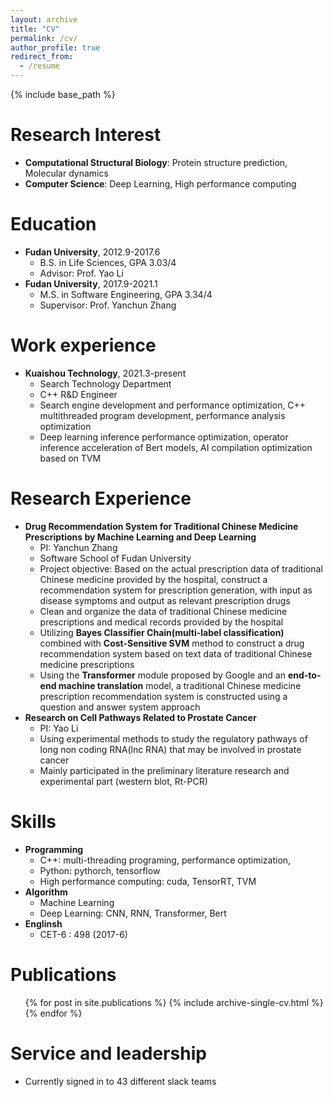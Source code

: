 ```yaml
---
layout: archive
title: "CV"
permalink: /cv/
author_profile: true
redirect_from:
  - /resume
---
```


{% include base_path %}

Research Interest
======
* **Computational Structural Biology**: Protein structure prediction, Molecular dynamics
* **Computer Science**: Deep Learning, High performance computing
  

Education
======
* **Fudan University**, 2012.9-2017.6
  * B.S. in Life Sciences, GPA 3.03/4
  * Advisor: Prof. Yao Li
* **Fudan University**, 2017.9-2021.1
  * M.S. in Software Engineering, GPA 3.34/4
  * Supervisor: Prof. Yanchun Zhang


Work experience
======
* **Kuaishou Technology**, 2021.3-present
  * Search Technology Department
  * C++ R&D Engineer
  * Search engine development and performance optimization, C++ multithreaded program development, performance analysis optimization
  * Deep learning inference performance optimization, operator inference acceleration of Bert models, AI compilation optimization based on TVM

Research Experience
======
* **Drug Recommendation System for Traditional Chinese Medicine Prescriptions by Machine Learning and Deep Learning**
  * PI: Yanchun Zhang
  * Software School of Fudan University
  * Project objective: Based on the actual prescription data of traditional Chinese medicine provided by the hospital, construct a recommendation system for prescription generation, with input as disease symptoms and output as relevant prescription drugs
  * Clean and organize the data of traditional Chinese medicine prescriptions and medical records provided by the hospital
  * Utilizing **Bayes Classifier Chain(multi-label classification)** combined with **Cost-Sensitive SVM** method to construct a drug recommendation  system based on text data of traditional Chinese medicine prescriptions
  * Using the **Transformer** module proposed by Google and an **end-to-end machine translation** model, a traditional Chinese medicine prescription recommendation system is constructed using a question and answer system approach
* **Research on Cell Pathways Related to Prostate Cancer**
  * PI: Yao Li
  * Using experimental methods to study the regulatory pathways of long non coding RNA(lnc RNA) that may be involved in prostate cancer
  * Mainly participated in the preliminary literature research and experimental part (western blot, Rt-PCR)
  
Skills
======
* **Programming**
  * C++: multi-threading programing, performance optimization,
  * Python: pythorch, tensorflow
  * High performance computing: cuda, TensorRT, TVM
* **Algorithm**
  * Machine Learning
  * Deep Learning: CNN, RNN, Transformer, Bert
* **Englinsh**
  * CET-6 : 498 (2017-6)

Publications
======
  <ul>{% for post in site.publications %}
    {% include archive-single-cv.html %}
  {% endfor %}</ul>
  
<!-- Talks
======
  <ul>{% for post in site.talks %}
    {% include archive-single-talk-cv.html %}
  {% endfor %}</ul>
  
Teaching
======
  <ul>{% for post in site.teaching %}
    {% include archive-single-cv.html %}
  {% endfor %}</ul> -->
  
Service and leadership
======
* Currently signed in to 43 different slack teams
